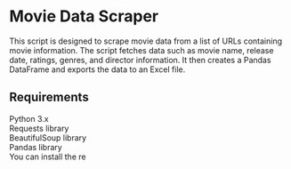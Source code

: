 <h1>Movie Data Scraper</h1>
This script is designed to scrape movie data from a list of URLs containing movie information. The script fetches data such as movie name, release date, ratings, genres, and director information. It then creates a Pandas DataFrame and exports the data to an Excel file.

<h2>Requirements</h2>
Python 3.x<br>
Requests library<br>
BeautifulSoup library<br>
Pandas library<br>
You can install the re<br>
